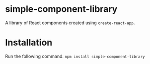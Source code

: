
# simple-component-library

A library of React components created using `create-react-app`.

# Installation

Run the following command:
```npm install simple-component-library```
